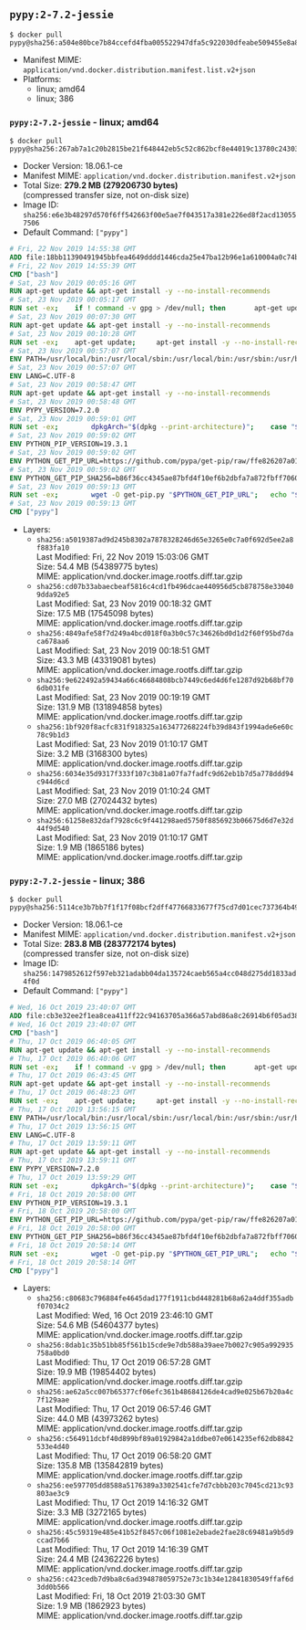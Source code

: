 ## `pypy:2-7.2-jessie`

```console
$ docker pull pypy@sha256:a504e80bce7b84ccefd4fba005522947dfa5c922030dfeabe509455e8a81f210
```

-	Manifest MIME: `application/vnd.docker.distribution.manifest.list.v2+json`
-	Platforms:
	-	linux; amd64
	-	linux; 386

### `pypy:2-7.2-jessie` - linux; amd64

```console
$ docker pull pypy@sha256:267ab7a1c20b2815be21f648442eb5c52c862bcf8e44019c13780c24303783bf
```

-	Docker Version: 18.06.1-ce
-	Manifest MIME: `application/vnd.docker.distribution.manifest.v2+json`
-	Total Size: **279.2 MB (279206730 bytes)**  
	(compressed transfer size, not on-disk size)
-	Image ID: `sha256:e6e3b48297d570f6ff542663f00e5ae7f043517a381e226ed8f2acd130557506`
-	Default Command: `["pypy"]`

```dockerfile
# Fri, 22 Nov 2019 14:55:38 GMT
ADD file:18bb11390491945bbfea4649dddd1446cda25e47ba12b96e1a610004a0c74b05 in / 
# Fri, 22 Nov 2019 14:55:39 GMT
CMD ["bash"]
# Sat, 23 Nov 2019 00:05:16 GMT
RUN apt-get update && apt-get install -y --no-install-recommends 		ca-certificates 		curl 		netbase 		wget 	&& rm -rf /var/lib/apt/lists/*
# Sat, 23 Nov 2019 00:05:17 GMT
RUN set -ex; 	if ! command -v gpg > /dev/null; then 		apt-get update; 		apt-get install -y --no-install-recommends 			gnupg 			dirmngr 		; 		rm -rf /var/lib/apt/lists/*; 	fi
# Sat, 23 Nov 2019 00:07:30 GMT
RUN apt-get update && apt-get install -y --no-install-recommends 		bzr 		git 		mercurial 		openssh-client 		subversion 				procps 	&& rm -rf /var/lib/apt/lists/*
# Sat, 23 Nov 2019 00:10:28 GMT
RUN set -ex; 	apt-get update; 	apt-get install -y --no-install-recommends 		autoconf 		automake 		bzip2 		dpkg-dev 		file 		g++ 		gcc 		imagemagick 		libbz2-dev 		libc6-dev 		libcurl4-openssl-dev 		libdb-dev 		libevent-dev 		libffi-dev 		libgdbm-dev 		libglib2.0-dev 		libgmp-dev 		libjpeg-dev 		libkrb5-dev 		liblzma-dev 		libmagickcore-dev 		libmagickwand-dev 		libncurses5-dev 		libncursesw5-dev 		libpng-dev 		libpq-dev 		libreadline-dev 		libsqlite3-dev 		libssl-dev 		libtool 		libwebp-dev 		libxml2-dev 		libxslt-dev 		libyaml-dev 		make 		patch 		unzip 		xz-utils 		zlib1g-dev 				$( 			if apt-cache show 'default-libmysqlclient-dev' 2>/dev/null | grep -q '^Version:'; then 				echo 'default-libmysqlclient-dev'; 			else 				echo 'libmysqlclient-dev'; 			fi 		) 	; 	rm -rf /var/lib/apt/lists/*
# Sat, 23 Nov 2019 00:57:07 GMT
ENV PATH=/usr/local/bin:/usr/local/sbin:/usr/local/bin:/usr/sbin:/usr/bin:/sbin:/bin
# Sat, 23 Nov 2019 00:57:07 GMT
ENV LANG=C.UTF-8
# Sat, 23 Nov 2019 00:58:47 GMT
RUN apt-get update && apt-get install -y --no-install-recommends 		tcl 		tk 	&& rm -rf /var/lib/apt/lists/*
# Sat, 23 Nov 2019 00:58:48 GMT
ENV PYPY_VERSION=7.2.0
# Sat, 23 Nov 2019 00:59:01 GMT
RUN set -ex; 		dpkgArch="$(dpkg --print-architecture)"; 	case "${dpkgArch##*-}" in 		amd64) pypyArch='linux64'; sha256='05acf28e6a243026ecad933b9361d8f74b41f00818071b76b38c4694cc4c9599' ;; 		arm64) pypyArch='aarch64'; sha256='57b0be053c6a5f069e23b843f38863cf7920f5eef7bc89f2e086e5c3a28a2ba9' ;; 		i386) pypyArch='linux32'; sha256='76d666e5aee54b519d6ec1af4ef0cbdc85f7f9276dd554e97deb026adfd0c936' ;; 		*) echo >&2 "error: current architecture ($dpkgArch) does not have a corresponding PyPy $PYPY_VERSION binary release"; exit 1 ;; 	esac; 		wget -O pypy.tar.bz2 "https://bitbucket.org/pypy/pypy/downloads/pypy2.7-v${PYPY_VERSION}-${pypyArch}.tar.bz2" --progress=dot:giga; 	echo "$sha256 *pypy.tar.bz2" | sha256sum -c; 	tar -xjC /usr/local --strip-components=1 -f pypy.tar.bz2; 	find /usr/local/lib-python -depth -type d -a \( -name test -o -name tests \) -exec rm -rf '{}' +; 	rm pypy.tar.bz2; 		pypy --version; 		if [ -f /usr/local/lib_pypy/_ssl_build.py ]; then 		cd /usr/local/lib_pypy; 		pypy _ssl_build.py; 	fi; 	find /usr/local -depth 		\( 			\( -type d -a \( -name test -o -name tests \) \) 			-o 			\( -type f -a \( -name '*.pyc' -o -name '*.pyo' \) \) 		\) -exec rm -rf '{}' +
# Sat, 23 Nov 2019 00:59:02 GMT
ENV PYTHON_PIP_VERSION=19.3.1
# Sat, 23 Nov 2019 00:59:02 GMT
ENV PYTHON_GET_PIP_URL=https://github.com/pypa/get-pip/raw/ffe826207a010164265d9cc807978e3604d18ca0/get-pip.py
# Sat, 23 Nov 2019 00:59:02 GMT
ENV PYTHON_GET_PIP_SHA256=b86f36cc4345ae87bfd4f10ef6b2dbfa7a872fbff70608a1e43944d283fd0eee
# Sat, 23 Nov 2019 00:59:13 GMT
RUN set -ex; 		wget -O get-pip.py "$PYTHON_GET_PIP_URL"; 	echo "$PYTHON_GET_PIP_SHA256 *get-pip.py" | sha256sum --check --strict -; 		pypy get-pip.py 		--disable-pip-version-check 		--no-cache-dir 		"pip==$PYTHON_PIP_VERSION" 	; 	pip --version; 		find /usr/local -depth 		\( 			\( -type d -a \( -name test -o -name tests \) \) 			-o 			\( -type f -a \( -name '*.pyc' -o -name '*.pyo' \) \) 		\) -exec rm -rf '{}' +; 	rm -f get-pip.py
# Sat, 23 Nov 2019 00:59:13 GMT
CMD ["pypy"]
```

-	Layers:
	-	`sha256:a5019387ad9d245b8302a7878328246d65e3265e0c7a0f692d5ee2a8f883fa10`  
		Last Modified: Fri, 22 Nov 2019 15:03:06 GMT  
		Size: 54.4 MB (54389775 bytes)  
		MIME: application/vnd.docker.image.rootfs.diff.tar.gzip
	-	`sha256:cd07b33abaecbeaf5816c4cd1fb496dcae440956d5cb878758e330409dda92e5`  
		Last Modified: Sat, 23 Nov 2019 00:18:32 GMT  
		Size: 17.5 MB (17545098 bytes)  
		MIME: application/vnd.docker.image.rootfs.diff.tar.gzip
	-	`sha256:4849afe58f7d249a4bcd018f0a3b0c57c34626bd0d1d2f60f95bd7daca678aa6`  
		Last Modified: Sat, 23 Nov 2019 00:18:51 GMT  
		Size: 43.3 MB (43319081 bytes)  
		MIME: application/vnd.docker.image.rootfs.diff.tar.gzip
	-	`sha256:9e622492a59434a66c46684808bcb7449c6ed4d6fe1287d92b68bf706db031fe`  
		Last Modified: Sat, 23 Nov 2019 00:19:19 GMT  
		Size: 131.9 MB (131894858 bytes)  
		MIME: application/vnd.docker.image.rootfs.diff.tar.gzip
	-	`sha256:1bf920f8acfc831f918325a163477268224fb39d843f1994ade6e60c78c9b1d3`  
		Last Modified: Sat, 23 Nov 2019 01:10:17 GMT  
		Size: 3.2 MB (3168300 bytes)  
		MIME: application/vnd.docker.image.rootfs.diff.tar.gzip
	-	`sha256:6034e35d9317f333f107c3b81a07fa7fadfc9d62eb1b7d5a778ddd94c944d6cd`  
		Last Modified: Sat, 23 Nov 2019 01:10:24 GMT  
		Size: 27.0 MB (27024432 bytes)  
		MIME: application/vnd.docker.image.rootfs.diff.tar.gzip
	-	`sha256:61258e832daf7928c6c9f441298aed5750f8856923b06675d6d7e32d44f9d540`  
		Last Modified: Sat, 23 Nov 2019 01:10:17 GMT  
		Size: 1.9 MB (1865186 bytes)  
		MIME: application/vnd.docker.image.rootfs.diff.tar.gzip

### `pypy:2-7.2-jessie` - linux; 386

```console
$ docker pull pypy@sha256:5114ce3b7bb7f1f17f08bcf2dff47766833677f75cd7d01cec737364b49149e0
```

-	Docker Version: 18.06.1-ce
-	Manifest MIME: `application/vnd.docker.distribution.manifest.v2+json`
-	Total Size: **283.8 MB (283772174 bytes)**  
	(compressed transfer size, not on-disk size)
-	Image ID: `sha256:1479852612f597eb321adabb04da135724caeb565a4cc048d275dd1833ad4f0d`
-	Default Command: `["pypy"]`

```dockerfile
# Wed, 16 Oct 2019 23:40:07 GMT
ADD file:cb3e32ee2f1ea8cea411ff22c94163705a366a57abd86a8c26914b6f05ad380e in / 
# Wed, 16 Oct 2019 23:40:07 GMT
CMD ["bash"]
# Thu, 17 Oct 2019 06:40:05 GMT
RUN apt-get update && apt-get install -y --no-install-recommends 		ca-certificates 		curl 		netbase 		wget 	&& rm -rf /var/lib/apt/lists/*
# Thu, 17 Oct 2019 06:40:06 GMT
RUN set -ex; 	if ! command -v gpg > /dev/null; then 		apt-get update; 		apt-get install -y --no-install-recommends 			gnupg 			dirmngr 		; 		rm -rf /var/lib/apt/lists/*; 	fi
# Thu, 17 Oct 2019 06:43:45 GMT
RUN apt-get update && apt-get install -y --no-install-recommends 		bzr 		git 		mercurial 		openssh-client 		subversion 				procps 	&& rm -rf /var/lib/apt/lists/*
# Thu, 17 Oct 2019 06:48:23 GMT
RUN set -ex; 	apt-get update; 	apt-get install -y --no-install-recommends 		autoconf 		automake 		bzip2 		dpkg-dev 		file 		g++ 		gcc 		imagemagick 		libbz2-dev 		libc6-dev 		libcurl4-openssl-dev 		libdb-dev 		libevent-dev 		libffi-dev 		libgdbm-dev 		libglib2.0-dev 		libgmp-dev 		libjpeg-dev 		libkrb5-dev 		liblzma-dev 		libmagickcore-dev 		libmagickwand-dev 		libncurses5-dev 		libncursesw5-dev 		libpng-dev 		libpq-dev 		libreadline-dev 		libsqlite3-dev 		libssl-dev 		libtool 		libwebp-dev 		libxml2-dev 		libxslt-dev 		libyaml-dev 		make 		patch 		unzip 		xz-utils 		zlib1g-dev 				$( 			if apt-cache show 'default-libmysqlclient-dev' 2>/dev/null | grep -q '^Version:'; then 				echo 'default-libmysqlclient-dev'; 			else 				echo 'libmysqlclient-dev'; 			fi 		) 	; 	rm -rf /var/lib/apt/lists/*
# Thu, 17 Oct 2019 13:56:15 GMT
ENV PATH=/usr/local/bin:/usr/local/sbin:/usr/local/bin:/usr/sbin:/usr/bin:/sbin:/bin
# Thu, 17 Oct 2019 13:56:15 GMT
ENV LANG=C.UTF-8
# Thu, 17 Oct 2019 13:59:11 GMT
RUN apt-get update && apt-get install -y --no-install-recommends 		tcl 		tk 	&& rm -rf /var/lib/apt/lists/*
# Thu, 17 Oct 2019 13:59:11 GMT
ENV PYPY_VERSION=7.2.0
# Thu, 17 Oct 2019 13:59:29 GMT
RUN set -ex; 		dpkgArch="$(dpkg --print-architecture)"; 	case "${dpkgArch##*-}" in 		amd64) pypyArch='linux64'; sha256='05acf28e6a243026ecad933b9361d8f74b41f00818071b76b38c4694cc4c9599' ;; 		arm64) pypyArch='aarch64'; sha256='57b0be053c6a5f069e23b843f38863cf7920f5eef7bc89f2e086e5c3a28a2ba9' ;; 		i386) pypyArch='linux32'; sha256='76d666e5aee54b519d6ec1af4ef0cbdc85f7f9276dd554e97deb026adfd0c936' ;; 		*) echo >&2 "error: current architecture ($dpkgArch) does not have a corresponding PyPy $PYPY_VERSION binary release"; exit 1 ;; 	esac; 		wget -O pypy.tar.bz2 "https://bitbucket.org/pypy/pypy/downloads/pypy2.7-v${PYPY_VERSION}-${pypyArch}.tar.bz2" --progress=dot:giga; 	echo "$sha256 *pypy.tar.bz2" | sha256sum -c; 	tar -xjC /usr/local --strip-components=1 -f pypy.tar.bz2; 	find /usr/local/lib-python -depth -type d -a \( -name test -o -name tests \) -exec rm -rf '{}' +; 	rm pypy.tar.bz2; 		pypy --version; 		if [ -f /usr/local/lib_pypy/_ssl_build.py ]; then 		cd /usr/local/lib_pypy; 		pypy _ssl_build.py; 	fi; 	find /usr/local -depth 		\( 			\( -type d -a \( -name test -o -name tests \) \) 			-o 			\( -type f -a \( -name '*.pyc' -o -name '*.pyo' \) \) 		\) -exec rm -rf '{}' +
# Fri, 18 Oct 2019 20:58:00 GMT
ENV PYTHON_PIP_VERSION=19.3.1
# Fri, 18 Oct 2019 20:58:00 GMT
ENV PYTHON_GET_PIP_URL=https://github.com/pypa/get-pip/raw/ffe826207a010164265d9cc807978e3604d18ca0/get-pip.py
# Fri, 18 Oct 2019 20:58:00 GMT
ENV PYTHON_GET_PIP_SHA256=b86f36cc4345ae87bfd4f10ef6b2dbfa7a872fbff70608a1e43944d283fd0eee
# Fri, 18 Oct 2019 20:58:14 GMT
RUN set -ex; 		wget -O get-pip.py "$PYTHON_GET_PIP_URL"; 	echo "$PYTHON_GET_PIP_SHA256 *get-pip.py" | sha256sum --check --strict -; 		pypy get-pip.py 		--disable-pip-version-check 		--no-cache-dir 		"pip==$PYTHON_PIP_VERSION" 	; 	pip --version; 		find /usr/local -depth 		\( 			\( -type d -a \( -name test -o -name tests \) \) 			-o 			\( -type f -a \( -name '*.pyc' -o -name '*.pyo' \) \) 		\) -exec rm -rf '{}' +; 	rm -f get-pip.py
# Fri, 18 Oct 2019 20:58:14 GMT
CMD ["pypy"]
```

-	Layers:
	-	`sha256:c80683c796884fe4645dad177f1911cbd448281b68a62a4ddf355adbf07034c2`  
		Last Modified: Wed, 16 Oct 2019 23:46:10 GMT  
		Size: 54.6 MB (54604377 bytes)  
		MIME: application/vnd.docker.image.rootfs.diff.tar.gzip
	-	`sha256:8dab1c35b51bb85f561b15cde9e7db588a39aee7b0027c905a992935758a0bd0`  
		Last Modified: Thu, 17 Oct 2019 06:57:28 GMT  
		Size: 19.9 MB (19854402 bytes)  
		MIME: application/vnd.docker.image.rootfs.diff.tar.gzip
	-	`sha256:ae62a5cc007b65377cf06efc361b48684126de4cad9e025b67b20a4c7f129aae`  
		Last Modified: Thu, 17 Oct 2019 06:57:46 GMT  
		Size: 44.0 MB (43973262 bytes)  
		MIME: application/vnd.docker.image.rootfs.diff.tar.gzip
	-	`sha256:c564911dcbf40d899bf89a01929842a1ddbe07e0614235ef62db8842533e4d40`  
		Last Modified: Thu, 17 Oct 2019 06:58:20 GMT  
		Size: 135.8 MB (135842819 bytes)  
		MIME: application/vnd.docker.image.rootfs.diff.tar.gzip
	-	`sha256:ee597705dd8588a5176389a3302541cfe7d7cbbb203c7045cd213c93803ae3c9`  
		Last Modified: Thu, 17 Oct 2019 14:16:32 GMT  
		Size: 3.3 MB (3272165 bytes)  
		MIME: application/vnd.docker.image.rootfs.diff.tar.gzip
	-	`sha256:45c59319e485e41b52f8457c06f1081e2ebade2fae28c69481a9b5d9ccad7b66`  
		Last Modified: Thu, 17 Oct 2019 14:16:39 GMT  
		Size: 24.4 MB (24362226 bytes)  
		MIME: application/vnd.docker.image.rootfs.diff.tar.gzip
	-	`sha256:c423cedb7d9ba8c6ad394878059752e73c1b34e12841830549ffaf6d3dd0b566`  
		Last Modified: Fri, 18 Oct 2019 21:03:30 GMT  
		Size: 1.9 MB (1862923 bytes)  
		MIME: application/vnd.docker.image.rootfs.diff.tar.gzip
